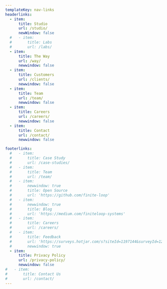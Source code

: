 ```yaml
---
templateKey: nav-links
headerlinks:
  - item:
      title: Studio
      url: /studio/
      newWindow: false
  #   - item:
  #       title: Labs
  #       url: /labs/
  - item:
      title: The Way
      url: /way/
      newwindow: false
  - item:
      title: Customers
      url: /clients/
      newwindow: false
  - item:
      title: Team
      url: /team/
      newwindow: false
  - item:
      title: Careers
      url: /careers/
      newwindow: false
  - item:
      title: Contact
      url: /contact/
      newwindow: false

footerlinks:
  #   - item:
  #       title: Case Study
  #       url: /case-studies/
  #   - item:
  #       title: Team
  #       url: /team/
  #   - item:
  #       newwindow: true
  #       title: Open Source
  #       url: 'https://github.com/finite-loop'
  #   - item:
  #       newwindow: true
  #       title: Blog
  #       url: 'https://medium.com/finiteloop-systems'
  #   - item:
  #       title: Careers
  #       url: /careers/
  #   - item:
  #       title: Feedback
  #       url: 'https://surveys.hotjar.com/s?siteId=1197144&surveyId=128280'
  #       newwindow: true
  - item:
      title: Privacy Policy
      url: /privacy-policy/
      newwindow: false
#   - item:
#       title: Contact Us
#       url: /contact/
---
```

